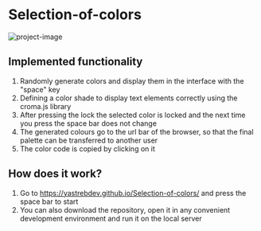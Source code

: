 # Selection-of-colors
![project-image](https://s724sas.storage.yandex.net/rdisk/cbe62d6d736a5ff528b9993b538100a7ae779e0565fa4e55bc041fe8422439d4/64550ea0/Qfv4YOjD7CbxaLs2BtqjvlDVnDL6AqUtC_xI3bXnquY1ltQbYTy8_grGwprty0BlaOQePScydmouT7MsZNwD9w==?uid=1758363702&filename=selection-of-colors.png&disposition=inline&hash=&limit=0&content_type=image%2Fpng&owner_uid=1758363702&fsize=706738&hid=91e481c2fa8c9f0ee25aa8368290d65f&media_type=image&tknv=v2&etag=207c3d55ad1e6985a208e24767e3b0dd&rtoken=21Z7lxri4Q4Q&force_default=yes&ycrid=na-0a131323bd2eb8843ddb67b07169bd9b-downloader8f&ts=5faf2de68e800&s=29359b269e2bc6a5313bc818a017f08aec45a22d1f6e82e5342344d85e7ef218&pb=U2FsdGVkX1_BqwgYEQCDbDV4K9cO026WRaJphyJu95HDyPyn3tTgzUnFqXfw6SLuPP3NuE6oLa6KeKXxoOzsv2uJbJ6KIXB3bOvHrkTVT7Q)

## Implemented functionality

1. Randomly generate colors and display them in the interface with the "space" key
2. Defining a color shade to display text elements correctly using the croma.js library
3. After pressing the lock the selected color is locked and the next time you press the space bar does not change
4. The generated colours go to the url bar of the browser, so that the final palette can be transferred to another user
5. The color code is copied by clicking on it

## How does it work?

1. Go to https://yastrebdev.github.io/Selection-of-colors/ and press the space bar to start
2. You can also download the repository, open it in any convenient development environment and run it on the local server
